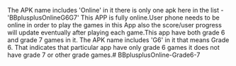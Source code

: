 The APK name includes 'Online' in it there is only one apk here in the list - 'BBplusplusOnlineG6G7' This APP is fully online.User phone needs to be online in order to play the games in this App also the score/user progress will update eventually after playing each game.This app have both grade 6 and grade 7 games in it.
The APK name includes 'G6' in it that means Grade 6. That indicates that particular app have only grade 6 games it does not have grade 7 or other grade games.# BBplusplusOnline-Grade6-7
